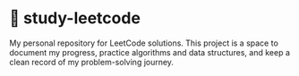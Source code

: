 # 🧠 study-leetcode
My personal repository for LeetCode solutions. 
This project is a space to document my progress, practice algorithms and data structures, and keep a clean record of my problem-solving journey.
